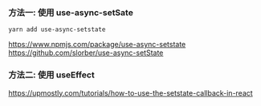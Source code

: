 ### 方法一: 使用 use-async-setSate
```
yarn add use-async-setstate
```
https://www.npmjs.com/package/use-async-setstate
https://github.com/slorber/use-async-setState

### 方法二: 使用 useEffect
https://upmostly.com/tutorials/how-to-use-the-setstate-callback-in-react